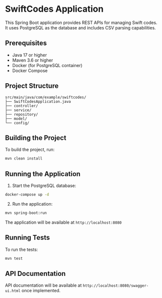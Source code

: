 # SwiftCodes Application

This Spring Boot application provides REST APIs for managing Swift codes. It uses PostgreSQL as the database and includes CSV parsing capabilities.

## Prerequisites

- Java 17 or higher
- Maven 3.6 or higher
- Docker (for PostgreSQL container)
- Docker Compose

## Project Structure

```
src/main/java/com/example/swiftcodes/
├── SwiftCodesApplication.java
├── controller/
├── service/
├── repository/
├── model/
└── config/
```

## Building the Project

To build the project, run:

```bash
mvn clean install
```

## Running the Application

1. Start the PostgreSQL database:
```bash
docker-compose up -d
```

2. Run the application:
```bash
mvn spring-boot:run
```

The application will be available at `http://localhost:8080`

## Running Tests

To run the tests:

```bash
mvn test
```

## API Documentation

API documentation will be available at `http://localhost:8080/swagger-ui.html` once implemented.